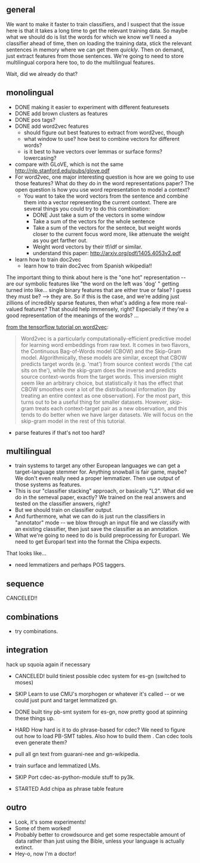 ## general

We want to make it faster to train classifiers, and I suspect that the issue
here is that it takes a long time to get the relevant training data. So maybe
what we should do is list the words for which we know we'll need a classifier
ahead of time, then on loading the training data, stick the relevant sentences
in memory where we can get them *quickly*. Then on demand, just extract features
from those sentences.  We're going to need to store multilingual corpora here
too, to do the multilingual features.

Wait, did we already do that?

## monolingual
  * DONE making it easier to experiment with different featuresets
  * DONE add brown clusters as features
  * DONE pos tags?
  * DONE add word2vec features
    * should figure out best features to extract from word2vec, though
    * what window to use? how best to combine vectors for different words?
    * is it best to have vectors over lemmas or surface forms? lowercasing?
  * compare with GLoVE, which is not the same
  http://nlp.stanford.edu/pubs/glove.pdf
  * For word2vec, one major interesting question is how are we going to use
  those features? What do they do in the word representations paper? The open
  question is how you use word representation to model a context?
    * You want to take the word vectors from the sentence and combine them
    into a vector representing the current context. There are several things you
    could try to do this combination:
      * DONE Just take a sum of the vectors in some window
      * Take a sum of the vectors for the whole sentence
      * Take a sum of the vectors for the sentece, but weight words closer to
      the current focus word more, like attenuate the weight as you get farther
      out.
      * Weight word vectors by their tf/idf or similar.
      * understand this paper: http://arxiv.org/pdf/1405.4053v2.pdf
  * learn how to train doc2vec
    * learn how to train doc2vec from Spanish wikipedia!!

The important thing to think about here is the "one hot" representation -- are
our symbolic features like "the word on the left was 'dog' " getting turned into
like... single binary features that are either true or false? I guess they must
be?  --> they are. So if this is the case, and we're adding just zillions of
incredibly sparse features, then what's adding a few more real-valued features?
That should help immensely, right? Especially if they're a good representation
of the meanings of the words? ...

[from the tensorflow tutorial on word2vec](https://www.tensorflow.org/versions/r0.7/tutorials/word2vec/index.html#vector-representations-of-words):
> Word2vec is a particularly computationally-efficient predictive model
> for learning word embeddings from raw text. It comes in two flavors,
> the Continuous Bag-of-Words model (CBOW) and the Skip-Gram model.
> Algorithmically, these models are similar, except that CBOW predicts
> target words (e.g. 'mat') from source context words ('the cat sits on
> the'), while the skip-gram does the inverse and predicts source
> context-words from the target words. This inversion might seem like an
> arbitrary choice, but statistically it has the effect that CBOW
> smoothes over a lot of the distributional information (by treating an
> entire context as one observation). For the most part, this turns out
> to be a useful thing for smaller datasets. However, skip-gram treats
> each context-target pair as a new observation, and this tends to do
> better when we have larger datasets. We will focus on the skip-gram
> model in the rest of this tutorial.


  * parse features if that's not too hard?

## multilingual
  * train systems to target any other European languages we can get a
  target-language stemmer for. Anything snowball is fair game, maybe? We don't
  even really need a proper lemmatizer.
Then use output of those systems as features.
  * This is our "classifier stacking" approach, or basically "L2".  What did we
  do in the semeval paper, exactly? We trained on the real answers and tested
  on the classifier answers, right?
  * But we should train on classifier output.
  * And furthermore, what we can do is just run the classifiers in "annotator"
  mode -- we blow through an input file and we classify with an existing
  classifier, then just save the classifier as an annotation.
  * What we're going to need to do is build preprocessing for Europarl. We need
  to get Europarl text into the format the Chipa expects.

That looks like...
  * need lemmatizers and perhaps POS taggers.

## sequence
CANCELED!!

## combinations
  * try combinations.

## integration
hack up squoia again if necessary

  * CANCELED! build tiniest possible cdec system for es-gn (switched to moses)
  * SKIP Learn to use CMU's morphogen or whatever it's called -- or we could
  just punt and target lemmatized gn.
  * DONE built tiny pb-smt system for es-gn, now pretty good at spinning these
  things up.

  * HARD How hard is it to do phrase-based for cdec? We need to figure out how
  to load PB-SMT tables. Also how to build them . Can cdec tools even generate
  them?

  * pull all gn text from guarani-nee and gn-wikipedia.
  * train surface and lemmatized LMs.

  * SKIP Port cdec-as-python-module stuff to py3k.
  * STARTED Add chipa as phrase table feature 

## outro
  * Look, it's some experiments!
  * Some of them worked!
  * Probably better to crowdsource and get some respectable amount of data
  rather than just using the Bible, unless your language is actually extinct.
  * Hey-o, now I'm a doctor!
